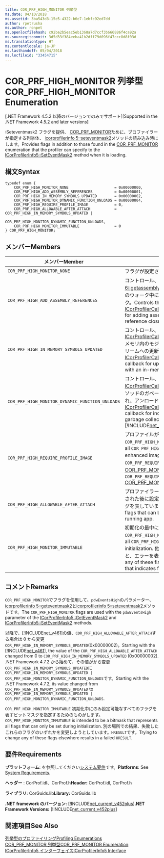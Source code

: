 ```yaml
---
title: COR_PRF_HIGH_MONITOR 列挙型
ms.date: 04/10/2018
ms.assetid: 3ba543d8-15e5-4322-b6e7-1ebfc92ed7dd
author: rpetrusha
ms.author: ronpet
ms.openlocfilehash: c92ba2b5eac5eb1368a7d7ccf3b666886f4ca92a
ms.sourcegitcommit: 3d5d33f384eeba41b2dff79d096f47ccc8d8f03d
ms.translationtype: HT
ms.contentlocale: ja-JP
ms.lasthandoff: 05/04/2018
ms.locfileid: "33454715"
---
```

# <a name="corprfhighmonitor-enumeration"></a><span data-ttu-id="19643-102">COR_PRF_HIGH_MONITOR 列挙型</span><span class="sxs-lookup"><span data-stu-id="19643-102">COR_PRF_HIGH_MONITOR Enumeration</span></span>
<span data-ttu-id="19643-103">[.NET Framework 4.5.2 以降のバージョンでのみでサポート]</span><span class="sxs-lookup"><span data-stu-id="19643-103">[Supported in the .NET Framework 4.5.2 and later versions]</span></span>  
  
 <span data-ttu-id="19643-104">:Seteventmask2 フラグを提供、 [COR_PRF_MONITOR](../../../../docs/framework/unmanaged-api/profiling/cor-prf-monitor-enumeration.md)ために、プロファイラーが指定する列挙体、 [icorprofilerinfo 5::seteventmask2](../../../../docs/framework/unmanaged-api/profiling/icorprofilerinfo5-seteventmask2-method.md)メソッドの読み込み時にします。</span><span class="sxs-lookup"><span data-stu-id="19643-104">Provides flags in addition to those found in the [COR_PRF_MONITOR](../../../../docs/framework/unmanaged-api/profiling/cor-prf-monitor-enumeration.md) enumeration that the profiler can specify to the [ICorProfilerInfo5::SetEventMask2](../../../../docs/framework/unmanaged-api/profiling/icorprofilerinfo5-seteventmask2-method.md) method when it is loading.</span></span>  
  
## <a name="syntax"></a><span data-ttu-id="19643-105">構文</span><span class="sxs-lookup"><span data-stu-id="19643-105">Syntax</span></span>  
  
```  
typedef enum {  
    COR_PRF_HIGH_MONITOR_NONE                     = 0x00000000,  
    COR_PRF_HIGH_ADD_ASSEMBLY_REFERENCES          = 0x00000001,  
    COR_PRF_HIGH_IN_MEMORY_SYMBOLS_UPDATED        = 0x00000002,     
    COR_PRF_HIGH_MONITOR_DYNAMIC_FUNCTION_UNLOADS = 0x00000004,    
    COR_PRF_HIGH_REQUIRE_PROFILE_IMAGE            = 0,  
    COR_PRF_HIGH_ALLOWABLE_AFTER_ATTACH           = COR_PRF_HIGH_IN_MEMORY_SYMBOLS_UPDATED | 
                                                    COR_PRF_HIGH_MONITOR_DYNAMIC_FUNCTION_UNLOADS,  
    COR_PRF_HIGH_MONITOR_IMMUTABLE                = 0  
} COR_PRF_HIGH_MONITOR;  
```  
  
## <a name="members"></a><span data-ttu-id="19643-106">メンバー</span><span class="sxs-lookup"><span data-stu-id="19643-106">Members</span></span>  
  
|<span data-ttu-id="19643-107">メンバー</span><span class="sxs-lookup"><span data-stu-id="19643-107">Member</span></span>|<span data-ttu-id="19643-108">説明</span><span class="sxs-lookup"><span data-stu-id="19643-108">Description</span></span>|  
|------------|-----------------|  
|`COR_PRF_HIGH_MONITOR_NONE`|<span data-ttu-id="19643-109">フラグが設定されていません。</span><span class="sxs-lookup"><span data-stu-id="19643-109">No flags are set.</span></span>|  
|`COR_PRF_HIGH_ADD_ASSEMBLY_REFERENCES`|<span data-ttu-id="19643-110">コントロール、 [icorprofilercallback 6::getassemblyreference](../../../../docs/framework/unmanaged-api/profiling/icorprofilercallback6-getassemblyreferences-method.md) CLR アセンブリ参照クロージャのウォーク中にアセンブリ参照を追加するためのコールバック。</span><span class="sxs-lookup"><span data-stu-id="19643-110">Controls the [ICorProfilerCallback6::GetAssemblyReference](../../../../docs/framework/unmanaged-api/profiling/icorprofilercallback6-getassemblyreferences-method.md) callback for adding assembly references during the CLR assembly reference closure walk.</span></span>|  
|`COR_PRF_HIGH_IN_MEMORY_SYMBOLS_UPDATED`|<span data-ttu-id="19643-111">コントロール、 [ICorProfilerCallback7::ModuleInMemorySymbolsUpdated](../../../../docs/framework/unmanaged-api/profiling/icorprofilercallback7-moduleinmemorysymbolsupdated-method.md)メモリ内のモジュールに関連付けられているシンボルのストリームへの更新のコールバック。</span><span class="sxs-lookup"><span data-stu-id="19643-111">Controls the [ICorProfilerCallback7::ModuleInMemorySymbolsUpdated](../../../../docs/framework/unmanaged-api/profiling/icorprofilercallback7-moduleinmemorysymbolsupdated-method.md) callback for updates to the symbol stream associated with an in-memory module.</span></span>|  
|`COR_PRF_HIGH_MONITOR_DYNAMIC_FUNCTION_UNLOADS`|<span data-ttu-id="19643-112">コントロール、 [ICorProfilerCallback9::DynamicMethodUnloaded](icorprofilercallback9-dynamicmethodunloaded-method.md)が動的メソッドのガベージされたを示すためのコールバックが収集され、アンロードされます。</span><span class="sxs-lookup"><span data-stu-id="19643-112">Controls the [ICorProfilerCallback9::DynamicMethodUnloaded](icorprofilercallback9-dynamicmethodunloaded-method.md) callback for indicating when a dynamic method has been garbage collected and unloaded.</span></span> <br/> [!INCLUDE[net_current_v472plus](../../../../includes/net-current-v472plus.md)]|   
|`COR_PRF_HIGH_REQUIRE_PROFILE_IMAGE`|<span data-ttu-id="19643-113">プロファイルが強化されたイメージを必要とするすべての `COR_PRF_HIGH_MONITOR` フラグを表しています。</span><span class="sxs-lookup"><span data-stu-id="19643-113">Represents all `COR_PRF_HIGH_MONITOR` flags that require profile-enhanced images.</span></span> <span data-ttu-id="19643-114">対応して、`COR_PRF_REQUIRE_PROFILE_IMAGE`フラグ、 [COR_PRF_MONITOR](../../../../docs/framework/unmanaged-api/profiling/cor-prf-monitor-enumeration.md)列挙します。</span><span class="sxs-lookup"><span data-stu-id="19643-114">It corresponds to the `COR_PRF_REQUIRE_PROFILE_IMAGE` flag in the [COR_PRF_MONITOR](../../../../docs/framework/unmanaged-api/profiling/cor-prf-monitor-enumeration.md) enumeration.</span></span>|  
|`COR_PRF_HIGH_ALLOWABLE_AFTER_ATTACH`|<span data-ttu-id="19643-115">プロファイラーが実行しているアプリケーションにアタッチされた後に設定できるすべての `COR_PRF_HIGH_MONITOR` フラグを表しています。</span><span class="sxs-lookup"><span data-stu-id="19643-115">Represents all `COR_PRF_HIGH_MONITOR` flags that can be set after the profiler is attached to a running app.</span></span>|  
|`COR_PRF_HIGH_MONITOR_IMMUTABLE`|<span data-ttu-id="19643-116">初期化の最中にのみ設定できるすべての `COR_PRF_HIGH_MONITOR` フラグを表しています。</span><span class="sxs-lookup"><span data-stu-id="19643-116">Represents all `COR_PRF_HIGH_MONITOR` flags that can be set only during initialization.</span></span> <span data-ttu-id="19643-117">他の場所でこれらのフラグを変更しようとすると、エラーを表す `HRESULT` 値が生じます。</span><span class="sxs-lookup"><span data-stu-id="19643-117">Trying to change any of these flags elsewhere results in an `HRESULT` value that indicates failure.</span></span>|  
  
## <a name="remarks"></a><span data-ttu-id="19643-118">コメント</span><span class="sxs-lookup"><span data-stu-id="19643-118">Remarks</span></span>  
 <span data-ttu-id="19643-119">`COR_PRF_HIGH_MONITOR`でフラグを使用して、`pdwEventsHigh`のパラメーター、 [icorprofilerinfo 5::geteventmask2](../../../../docs/framework/unmanaged-api/profiling/icorprofilerinfo5-geteventmask2-method.md)と[icorprofilerinfo 5::seteventmask2](../../../../docs/framework/unmanaged-api/profiling/icorprofilerinfo5-seteventmask2-method.md)メソッドです。</span><span class="sxs-lookup"><span data-stu-id="19643-119">The `COR_PRF_HIGH_MONITOR` flags are used with the `pdwEventsHigh` parameter of the [ICorProfilerInfo5::GetEventMask2](../../../../docs/framework/unmanaged-api/profiling/icorprofilerinfo5-geteventmask2-method.md) and [ICorProfilerInfo5::SetEventMask2](../../../../docs/framework/unmanaged-api/profiling/icorprofilerinfo5-seteventmask2-method.md) methods.</span></span>  
  
<span data-ttu-id="19643-120">以降で、[!INCLUDE[net_v461](../../../../includes/net-v461-md.md)]の値、`COR_PRF_HIGH_ALLOWABLE_AFTER_ATTACH`する場合は 0 から変更`COR_PRF_HIGH_IN_MEMORY_SYMBOLS_UPDATED`(0x00000002)。</span><span class="sxs-lookup"><span data-stu-id="19643-120">Starting with the [!INCLUDE[net_v461](../../../../includes/net-v461-md.md)], the value of the `COR_PRF_HIGH_ALLOWABLE_AFTER_ATTACH` changed from 0 to `COR_PRF_HIGH_IN_MEMORY_SYMBOLS_UPDATED` (0x00000002).</span></span> <span data-ttu-id="19643-121">.NET Framework 4.7.2 から始めて、その値がから変更`COR_PRF_HIGH_IN_MEMORY_SYMBOLS_UPDATED`に`COR_PRF_HIGH_IN_MEMORY_SYMBOLS_UPDATED | COR_PRF_HIGH_MONITOR_DYNAMIC_FUNCTION_UNLOADS`です。</span><span class="sxs-lookup"><span data-stu-id="19643-121">Starting with the .NET Framework 4.7.2, its value changed from `COR_PRF_HIGH_IN_MEMORY_SYMBOLS_UPDATED` to `COR_PRF_HIGH_IN_MEMORY_SYMBOLS_UPDATED | COR_PRF_HIGH_MONITOR_DYNAMIC_FUNCTION_UNLOADS`.</span></span>   

<span data-ttu-id="19643-122">`COR_PRF_HIGH_MONITOR_IMMUTABLE` 初期化中にのみ設定可能なすべてのフラグを表すビットマスクを指定するためのものがします。</span><span class="sxs-lookup"><span data-stu-id="19643-122">`COR_PRF_HIGH_MONITOR_IMMUTABLE` is intended to be a bitmask that represents all flags that can only be set during initialization.</span></span> <span data-ttu-id="19643-123">別の場所での結果、失敗したこれらのフラグのいずれかを変更しようとしています。`HRESULT`です。</span><span class="sxs-lookup"><span data-stu-id="19643-123">Trying to change any of these flags elsewhere results in a failed `HRESULT`.</span></span>

## <a name="requirements"></a><span data-ttu-id="19643-124">要件</span><span class="sxs-lookup"><span data-stu-id="19643-124">Requirements</span></span>  
 <span data-ttu-id="19643-125">**プラットフォーム:** を参照してください[システム要件](../../../../docs/framework/get-started/system-requirements.md)です。</span><span class="sxs-lookup"><span data-stu-id="19643-125">**Platforms:** See [System Requirements](../../../../docs/framework/get-started/system-requirements.md).</span></span>  
  
 <span data-ttu-id="19643-126">**ヘッダー** : CorProf.idl、CorProf.h</span><span class="sxs-lookup"><span data-stu-id="19643-126">**Header:** CorProf.idl, CorProf.h</span></span>  
  
 <span data-ttu-id="19643-127">**ライブラリ:** CorGuids.lib</span><span class="sxs-lookup"><span data-stu-id="19643-127">**Library:** CorGuids.lib</span></span>  
  
 <span data-ttu-id="19643-128">**.NET framework のバージョン:** [!INCLUDE[net_current_v452plus](../../../../includes/net-current-v452plus-md.md)]</span><span class="sxs-lookup"><span data-stu-id="19643-128">**.NET Framework Versions:** [!INCLUDE[net_current_v452plus](../../../../includes/net-current-v452plus-md.md)]</span></span>  
  
## <a name="see-also"></a><span data-ttu-id="19643-129">関連項目</span><span class="sxs-lookup"><span data-stu-id="19643-129">See Also</span></span>  
 [<span data-ttu-id="19643-130">列挙型のプロファイリング</span><span class="sxs-lookup"><span data-stu-id="19643-130">Profiling Enumerations</span></span>](../../../../docs/framework/unmanaged-api/profiling/profiling-enumerations.md)  
 [<span data-ttu-id="19643-131">COR_PRF_MONITOR 列挙型</span><span class="sxs-lookup"><span data-stu-id="19643-131">COR_PRF_MONITOR Enumeration</span></span>](../../../../docs/framework/unmanaged-api/profiling/cor-prf-monitor-enumeration.md)  
 [<span data-ttu-id="19643-132">ICorProfilerInfo5 インターフェイス</span><span class="sxs-lookup"><span data-stu-id="19643-132">ICorProfilerInfo5 Interface</span></span>](../../../../docs/framework/unmanaged-api/profiling/icorprofilerinfo5-interface.md)
